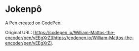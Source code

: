 # Jokenpô

A Pen created on CodePen.

Original URL: [https://codepen.io/William-Mattos-the-encoder/pen/vEEgXrZ](https://codepen.io/William-Mattos-the-encoder/pen/vEEgXrZ).

